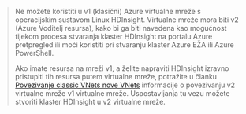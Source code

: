 > Ne možete koristiti u v1 (klasični) Azure virtualne mreže s operacijskim sustavom Linux HDInsight. Virtualne mreže mora biti v2 (Azure Voditelj resursa), kako bi ga biti navedena kao mogućnost tijekom procesa stvaranja klaster HDInsight na portalu Azure pretpregled ili moći koristiti pri stvaranju klaster Azure EŽA ili Azure PowerShell.
> 
> Ako imate resursa na mreži v1, a želite napraviti HDInsight izravno pristupiti tih resursa putem virtualne mreže, potražite u članku [Povezivanje classic VNets nove VNets](../articles/vpn-gateway/vpn-gateway-connect-different-deployment-models-portal.md) informacije o povezivanju v2 virtualne mreže v1 virtualne mreže. Uspostavljanja tu vezu možete stvoriti klaster HDInsight u v2 virtualne mreže.